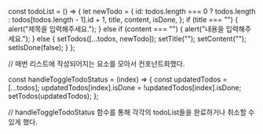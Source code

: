   const todoList = () => {
    let newTodo = {
      id: todos.length === 0 ? todos.length : todos[todos.length - 1].id + 1,
      title,
      content,
      isDone,
    };
    if (title === "") {
      alert("제목을 입력해주세요.");
    } else if (content === "") {
      alert("내용을 입력해주세요.");
    } else {
      setTodos([...todos, newTodo]);
      setTitle("");
      setContent("");
      setIsDone(false);
    }
  };            
  
  // 매번 리스트에 작성되어지는 요소를 모아서 컨포넌트화했다.


   const handleToggleTodoStatus = (index) => {
    const updatedTodos = [...todos];
    updatedTodos[index].isDone = !updatedTodos[index].isDone;
    setTodos(updatedTodos);
  };           
  
  // handleToggleTodoStatus 함수를 통해 각각의 todoList들을 완료하거나 취소할 수 있게 했다.
